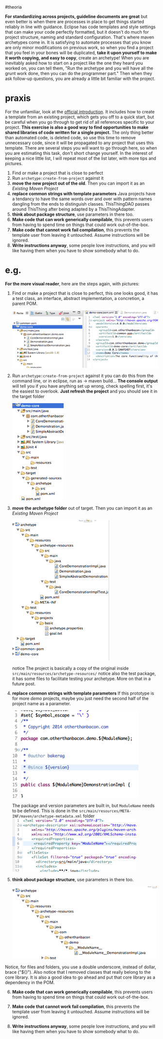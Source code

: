 #theoria

**For standardizing across projects, guideline documents are great** but even better is when there are processes in place to get things started reliably in line with guidance. Eclipse has code templates and style settings that can make your code perfectly formatted, but it doesn't do much for project structure, naming and standard configuration. That's where maven archetypes come in. It is satisfying to automate processes that you know are only minor modifications on previous work, so when you find a project that you feel in your bones will be duplicated, **take it upon yourself to make it worth copying, and easy to copy**, create an archetype! When you are inevitably asked how to start on a project like the one they heard you worked on, you can tell them, "Run the archetype and you will have all the grunt work done, then you can do the programmer part." Then when they ask follow-up questions, you are already a little bit familiar with the project.


# praxis
For the unfamiliar, look at the [official introduction](http://maven.apache.org/guides/introduction/introduction-to-archetypes.html). It includes how to create a template from an existing project, which gets you off to a quick start, but be careful when you go through to get rid of all references specific to your project. **This exercise is also a good way to find opportunities to make shared libraries of code written for a single project.** The only thing better than automated code, is deleted code, so use this time to remove unnecessary code, since it will be propagated to any project that uses this template. There are several steps you will want to go through here, so when you are estimating this task, don't short change yourself. In the interest of keeping a nice little list, I will repeat  most of the list later, with more tips and pictures.

1. Find or make a project that is close to perfect
2. Run `archetype:create-from-project` against it
3. **move the new project out of the old**. Then you can import it as an _Existing Maven Project_
4. **replace common strings with template parameters**
    Java projects have a tendancy to have the same words over and over with pattern names dangling from the ends to distinguish classes. ThisThingDAO passes around ThisThing after being adapted by a ThisThingAdapter.
5. **think about package structure**, use parameters in there too.
6. **Make code that can work generically compilable**, this prevents users from having to spend time on things that could work out-of-the-box.
7. **Make code that cannot work fail compilation**, this prevents the template user from leaving it untouched. Assume instructions will be ignored.
8. **Write instructions anyway**, some people love instructions, and you will like having them when you have to show somebody what to do.

# e.g.
**For the more visual reader**, here are the steps again, with pictures:

1. Find or make a project that is close to perfect, this one looks good, it has a test class, an interface, abstract implementation, a concretion, a parent POM.

   ![My chosen prototype](images/prototype.png)

2. Run `archetype:create-from-project` against it
   you can do this from the command line, or in eclipse, run as -> maven build...
   **The console output** will tell you if you have anything set up wrong, check spelling first, it's the easiest to overlook.
   **Just refresh the project** and you should see it in the target folder

   ![new folder](images/newFolder.png)

3. **move the archetype folder** out of target. Then you can import it as an _Existing Maven Project_

   ![Archetype Project Structure](images/archetypeTree.png)

   notice The project is basically a copy of the original inside `src/main/resources/archetype-resources/` notice also the test package, it has some files to facilitate testing your archetype. More on that in a future post.
4. **replace common strings with template parameters**
    If this prototype is for more _demo_ projects, maybe you just need the second half of the project name as a parameter.

    ![Replace variable words](images/parameterReplacement.png)

    The package and version parameters are built in, but `ModuleName` needs to be defined. This is done in the `src/main/resources/META-INF/maven/archetype-metadata.xml` folder
    ![Required Parameters](images/requiredParameters.png)
5. **think about package structure**, use parameters in there too.

   ![Parameter in folder tree](images/parameterInFolderName.png)

  Notice, for files and folders, you use a double underscore, instead of dollar, brace ("${}").
  Also notice that I removed classes that really belong to the core library. It is also a good idea to go ahead and put that core library as a dependency in the POM.

6. **Make code that can work generically compilable**, this prevents users from having to spend time on things that could work out-of-the-box.

7. **Make code that cannot work fail compilation**, this prevents the template user from leaving it untouched. Assume instructions will be ignored.

8. **Write instructions anyway**, some people love instructions, and you will like having them when you have to show somebody what to do.
